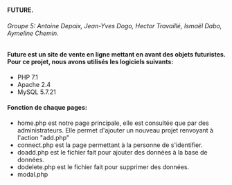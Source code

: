 <b>FUTURE.</b>

###### Groupe 5: Antoine Depaix, Jean-Yves Dogo, Hector Travaillé, Ismaël Dabo, Aymeline Chemin.


#### Future est un site de vente en ligne mettant en avant des objets futuristes. Pour ce projet, nous avons utilisés les logiciels suivants: 
<ul>
	<li> PHP 7.1</li>
	<li> Apache 2.4 </li>
	<li> MySQL 5.7.21 </li>
</ul>

#### Fonction de chaque pages:
<ul>
	<li> home.php est notre page principale, elle est consultée que par des administrateurs. 
	Elle permet d'ajouter un nouveau projet renvoyant à l'action "add.php" </li>
	<li> connect.php  est la page permettant à la personne de s'identifier.</li>
	<li> doadd.php est le fichier fait pour ajouter des données à la base de données. </li>
	<li> dodelete.php est le fichier fait pour supprimer des données. </li>
	<li> modal.php </li> 

</ul>


